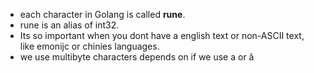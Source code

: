 
- each character in Golang is called **rune**. 
- rune is an alias of int32.
- Its so important when you dont have a english text or non-ASCII text, like emonijc or chinies languages.
- we use multibyte characters depends on if we use a or ǎ
